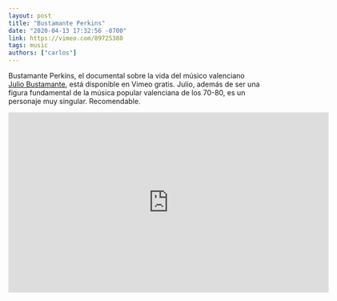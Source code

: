 ```yaml
---
layout: post
title: "Bustamante Perkins"
date: "2020-04-13 17:32:56 -0700"
link: https://vimeo.com/89725380
tags: music
authors: ["carlos"]
---
```


Bustamante Perkins, el documental sobre la vida del músico valenciano [Julio Bustamante](https://www.facebook.com/pages/category/Musician-Band/Julio-Bustamante-330332712144/), está disponible en Vimeo gratis. Julio, además de ser una figura fundamental de la música popular valenciana de los 70-80, es un personaje muy singular. Recomendable.

<div class="embed">
  <iframe src="https://player.vimeo.com/video/89725380" width="640" height="360" frameborder="0" allow="autoplay; fullscreen" allowfullscreen></iframe>
</div>
